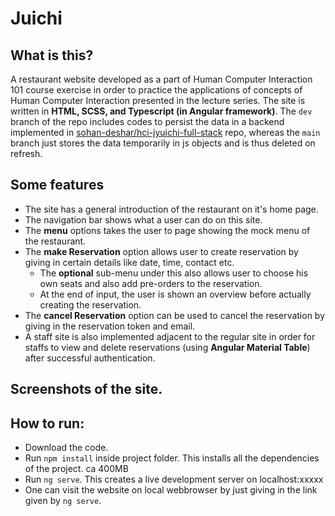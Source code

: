 # Juichi
## What is this?
A restaurant website developed as a part of Human Computer Interaction 101 course exercise in order to practice the applications of concepts of Human Computer Interaction presented in the lecture series. The site is written in **HTML, SCSS, and Typescript (in Angular framework)**. The `dev` branch of the repo includes codes to persist the data in a backend implemented in [sohan-deshar/hci-jyuichi-full-stack](https://github.com/sohan-deshar/hci-jyuichi-full-stack) repo, whereas the `main` branch just stores the data temporarily in js objects and is thus deleted on refresh.

## Some features
- The site has a general introduction of the restaurant on it's home page. 
- The navigation bar shows what a user can do on this site. 
- The **menu** options takes the user to page showing the mock menu of the restaurant. 
- The **make Reservation** option allows user to create reservation by giving in certain details like date, time, contact etc. 
  - The **optional** sub-menu under this also allows user to choose his own seats and also add pre-orders to the reservation.
  - At the end of input, the user is shown an overview before actually creating the reservation.
- The **cancel Reservation** option can be used to cancel the reservation by giving in the reservation token and email.
- A staff site is also implemented adjacent to the regular site in order for staffs to view and delete reservations (using **Angular Material Table**) after successful authentication.


## Screenshots of the site.

## How to run:
- Download the code.
- Run `npm install` inside project folder. This installs all the dependencies of the project. ca 400MB
- Run `ng serve`. This creates a live development server on localhost:xxxxx
- One can visit the website on local webbrowser by just giving in the link given by `ng serve`.
